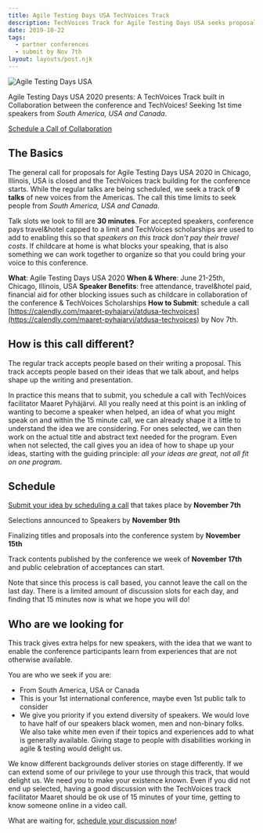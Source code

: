 ```yaml
---
title: Agile Testing Days USA TechVoices Track
description: TechVoices Track for Agile Testing Days USA seeks proposals!
date: 2019-10-22
tags:
  - partner conferences
  - submit by Nov 7th
layout: layouts/post.njk
---
```


![Agile Testing Days USA](../../img/2020/atdusa.png)

Agile Testing Days USA 2020 presents: A TechVoices Track built in Collaboration between the conference and TechVoices! Seeking 1st time speakers from *South America, USA and Canada*.

<div class="applicant-signups block-content">
      <a class="awesomebutton2" href="https://calendly.com/maaret-pyhajarvi/atdusa-techvoices">Schedule a Call of Collaboration</a>
</div>

<h2> The Basics </h2>

The general call for proposals for Agile Testing Days USA 2020 in Chicago, Illinois, USA is closed and the TechVoices track building for the conference starts. While the regular talks are being scheduled, we seek a track of **9 talks** of new voices from the Americas. The call this time limits to seek people from *South America, USA and Canada*.

Talk slots we look to fill are **30 minutes**. For accepted speakers, conference pays travel&hotel capped to a limit and TechVoices scholarships are used to add to enabling this so that *speakers on this track don't pay their travel costs*. If childcare at home is what blocks your speaking, that is also something we can work together to organize so that you could bring your voice to this conference.

**What**: Agile Testing Days USA 2020
**When & Where**: June 21-25th, Chicago, Illinois, USA
**Speaker Benefits**: free attendance, travel&hotel paid, financial aid for other blocking issues such as childcare in collaboration of the conference & TechVoices Scholarships
**How to Submit**: schedule a call [https://calendly.com/maaret-pyhajarvi/atdusa-techvoices](https://calendly.com/maaret-pyhajarvi/atdusa-techvoices) by Nov 7th.

<h2>How is this call different? </h2>

The regular track accepts people based on their writing a proposal.  This track accepts people based on their ideas that we talk about, and helps shape up the writing and presentation.

In practice this means that to submit, you schedule a call with TechVoices facilitator Maaret Pyhäjärvi. All you really need at this point is an inkling of wanting to become a speaker when helped, an idea of what you might speak on and within the 15 minute call, we can already shape it a little to understand the idea we are considering. For ones selected, we can then work on the actual title and abstract text needed for the program. Even when not selected, the call gives you an idea of how to shape up your ideas, starting with the guiding principle: *all your ideas are great, not all fit on one program*.

<h2> Schedule</h2>

[Submit your idea by scheduling a call](https://calendly.com/maaret-pyhajarvi/atdusa-techvoices) that takes place by **November 7th**

Selections announced to Speakers by **November 9th**

Finalizing titles and proposals into the conference system by **November 15th**

Track contents published by the conference we week of **November 17th** and public celebration of acceptances can start.

Note that since this process is call based, you cannot leave the call on the last day. There is a limited amount of discussion slots for each day, and finding that 15 minutes now is what we hope you will do!

<h2>Who are we looking for</h2>

This track gives extra helps for new speakers, with the idea that we want to enable the conference participants learn from experiences that are not otherwise available.

You are who we seek if you are:

   * From South America, USA or Canada
   * This is your 1st international conference, maybe even 1st public talk to consider
   * We give you priority if you extend diversity of speakers. We would love to have half of our speakers black women, men and non-binary folks. We also take white men even if their topics and experiences add to what is generally available. Giving stage to people with disabilities working in agile & testing would delight us.

We know different backgrounds deliver stories on stage differently. If we can extend some of our privilege to your use through this track, that would delight us. We need *you* to make your existence known. Even if you did not end up selected, having a good discussion with the TechVoices track facilitator Maaret should be ok use of 15 minutes of your time, getting to know someone online in a video call.

What are waiting for, [schedule your discussion now](https://calendly.com/maaret-pyhajarvi/atdusa-techvoices)!



